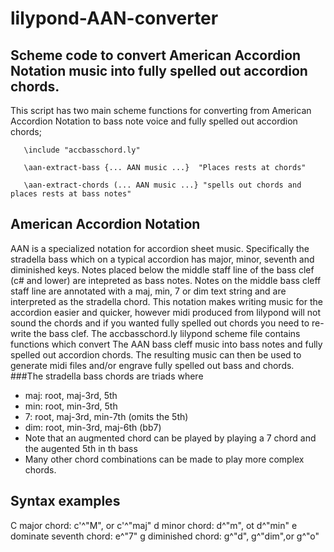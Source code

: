 # lilypond-AAN-converter
## Scheme code to convert American Accordion Notation music into fully spelled out accordion chords.
This script has two main scheme functions for converting from American 
Accordion Notation to bass note voice and fully spelled out accordion
chords;

       \include "accbasschord.ly"

       \aan-extract-bass {... AAN music ...}  "Places rests at chords"
       
       \aan-extract-chords (... AAN music ...} "spells out chords and places rests at bass notes"

## American Accordion Notation
AAN is a specialized notation for accordion sheet music.  Specifically the stradella bass which on a typical accordion has major, minor, seventh and diminished keys.  Notes placed below the middle staff line of the bass clef (c# and lower) are intepreted as bass notes.   Notes on the middle bass cleff staff line are annotated with a maj, min, 7 or dim text string and are interpreted as the stradella chord. 
This notation makes writing music for the accordion easier and quicker, however midi produced from lilypond will not sound the chords and if you wanted fully spelled out chords you need to re-write the bass clef.
The accbasschord.ly lilypond scheme file contains functions which convert  The AAN bass cleff music into bass notes and fully spelled out accordion chords.  The resulting music can then be used to generate midi files and/or engrave fully spelled out bass and chords.
###The stradella bass chords are triads where
* maj: root, maj-3rd, 5th
* min: root, min-3rd, 5th
* 7: root, maj-3rd, min-7th   (omits the 5th)
* dim: root, min-3rd, maj-6th (bb7)
* Note that an augmented chord can be played by playing a 7 chord and the augented 5th in th bass
* Many other chord combinations can be made to play more complex chords.

## Syntax examples
C major chord: c'^"M", or  c'^"maj"
d minor chord: d^"m", ot d^"min"
e dominate seventh chord: e^"7"
g diminished chord: g^"d", g^"dim",or g^"o"
